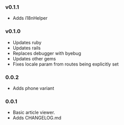 ### v0.1.1
- Adds i18nHelper

### v0.1.0
- Updates ruby
- Updates rails
- Replaces debugger with byebug
- Updates other gems
- Fixes locale param from routes being explicitly set

### 0.0.2
- Adds phone variant

### 0.0.1
- Basic article viewer.
- Adds CHANGELOG.md
